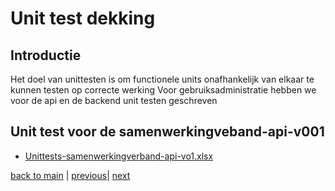 # Unit test dekking

## Introductie

Het doel van unittesten is om functionele units onafhankelijk van elkaar te kunnen testen op
correcte werking
Voor gebruiksadministratie hebben we voor de api en de backend unit testen geschreven

## Unit test voor de samenwerkingveband-api-v001

- [Unittests-samenwerkingverband-api-vo1.xlsx](./documents/Unittests-samenwerkingverband-api-vo1.xlsx)

[back to main](../README.md) |
[previous](./08_Inkijk_upgrade.md)|
[next](./09_BDD_End-to-end_testen_en_Rest-Assured-testen.md)



